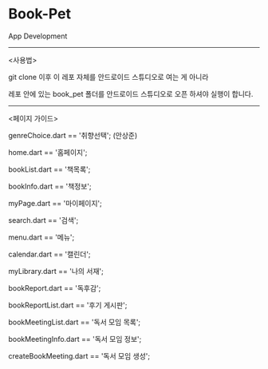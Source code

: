 # Book-Pet
App Development

*********************************************************************************
<사용법>

git clone 이후 이 레포 자체를 안드로이드 스튜디오로 여는 게 아니라 

레포 안에 있는 book_pet 폴더를 안드로이드 스튜디오로 오픈 하셔야 실행이 합니다.  

*********************************************************************************

<페이지 가이드>

genreChoice.dart == '취향선택'; (안상준)

home.dart == '홈페이지';

bookList.dart == '책목록';

bookInfo.dart == '책정보';

myPage.dart == '마이페이지';

search.dart == '검색';

menu.dart == '메뉴';

calendar.dart == '캘린더';

myLibrary.dart == '나의 서재';

bookReport.dart == '독후감';

bookReportList.dart == '후기 게시판';

bookMeetingList.dart == '독서 모임 목록';

bookMeetingInfo.dart == '독서 모임 정보';

createBookMeeting.dart == '독서 모임 생성';



